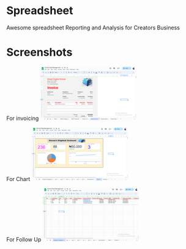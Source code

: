 # Spreadsheet
Awesome spreadsheet Reporting and Analysis for Creators Business 

# Screenshots
For invoicing
<img src="https://raw.githubusercontent.com/OluSure/Spreadsheet/main/Screenshot%20(6).png" height="50%" width="50%" />

For Chart
<img src="https://raw.githubusercontent.com/OluSure/Spreadsheet/main/Screenshot%20(7).png" height="50%" width="50%" />

For Follow Up
<img src="https://raw.githubusercontent.com/OluSure/Spreadsheet/main/Screenshot%20(8).png" height="50%" width="50%" />
